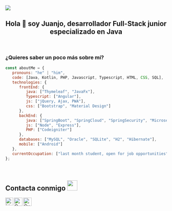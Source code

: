 <img src="https://github.com/jitos86/jitos86/blob/master/hellow.svg"/>


<h2 align="center">Hola 👋 soy Juanjo, desarrollador Full-Stack junior especializado en Java</h2>

</br>
<h3>¿Quieres saber un poco más sobre mí?</h3>

```javascript
const aboutMe = {
   pronouns: "he" | "him",
   code: [Java, Kotlin, PHP, Javascript, Typescript, HTML, CSS, SQL],
   technologies: {
      frontEnd: {
         java: ["Thymeleaf", "JavaFx"],
         Typescript: ["Angular"],
         js: ["jQuery, Ajax, PWA"],
         css: ["Bootstrap", "Material Design"]
      },
      backEnd: {
         java: ["SpringBoot", "SpringCloud", "SpringSecurity", "Microservicios"],
         js: ["Node", "Express"],
         PHP: ["Codeigniter"]
      },
      databases: ["MySQL", "Oracle", "SQLite", "H2", "Hibernate"],
      mobile: ["Android"]
   },
   currentOccupation: ["last month student, open for job opportunities"]
};
```
</br>
<h2>Contacta conmigo <img src="https://github.com/jitos86/jitos86/blob/master/apreton-manos.gif" height="32px"></h2>

<a href="https://www.linkedin.com/in/juan-jos%C3%A9-garc%C3%ADa-navarrete-71268b1b0/" target="_blank">
   <img align="left" alt="Linkedin" width="24px" src="https://github.com/jitos86/jitos86/blob/master/linkedin.svg" />
</a> &nbsp;&nbsp;
<a href="mailto:jitos86@gmail.com">
   <img align="left" alt="Gmail" width="26px" src="https://github.com/jitos86/jitos86/blob/master/mail.svg" />
</a> &nbsp;&nbsp;
<a download="JuanJoseGarcia.pdf" href="https://github.com/jitos86/jitos86/blob/master/JuanJoseGarcia.pdf">
   <img align="left" alt="Curriculum Vitae" width="26px" src="https://github.com/jitos86/jitos86/blob/master/icon_cv.png" />
</a>

<!--
[![Linkedin](https://img.shields.io/badge/-LinkedIn-222222?style=flat-square&logo=Linkedin&logoColor=white&link=https://www.linkedin.com/in/juan-jos%C3%A9-garc%C3%ADa-navarrete-71268b1b0/)](https://www.linkedin.com/in/juan-jos%C3%A9-garc%C3%ADa-navarrete-71268b1b0/)
[![Gmail Badge](https://img.shields.io/badge/Gmail-d14836?style=flat&logo=Gmail&logoColor=white&link=mailto:jitos86@gmail.com)](mailto:jitos86@gmail.com)
-->
<!--
**jitos86/jitos86** is a ✨ _special_ ✨ repository because its `README.md` (this file) appears on your GitHub profile.

Here are some ideas to get you started:

- 🔭 I’m currently working on ...
- 🌱 I’m currently learning ...
- 👯 I’m looking to collaborate on ...
- 🤔 I’m looking for help with ...
- 💬 Ask me about ...
- 📫 How to reach me: ...
- 😄 Pronouns: ...
- ⚡ Fun fact: ...
-->
